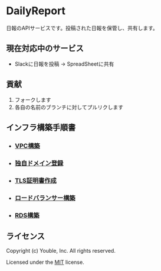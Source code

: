 # DailyReport

日報のAPIサービスです。投稿された日報を保管し、共有します。

## 現在対応中のサービス

* Slackに日報を投稿 → SpreadSheetに共有

## 貢献

1. フォークします
2. 各自の名前のブランチに対してプルリクします  

## インフラ構築手順書  

- ### [VPC構築](/doc/setup-of-VPC.md)

- ### [独自ドメイン登録](/doc/setup-of-Route53.md)

- ### [TLS証明書作成](/doc/setup-of-ACM.md)

- ### [ロードバランサー構築](/doc/setup-of-ALB.md)

- ### [RDS構築](/doc/setup-of-RDS.md)

## ライセンス

Copyright (c) Youble, Inc. All rights reserved.

Licensed under the [MIT](LICENSE.txt) license.

